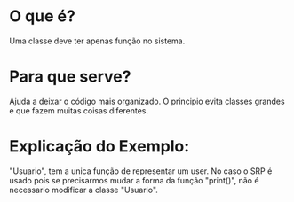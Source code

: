 # O que é?
Uma classe deve ter apenas função no sistema.

# Para que serve?
Ajuda a deixar o código mais organizado. O principio evita classes grandes e que fazem muitas coisas diferentes.

# Explicação do Exemplo:
"Usuario", tem a unica função de representar um user. No caso o SRP é usado pois se precisarmos mudar a forma da função "print()", não é necessario modificar a classe "Usuario".

